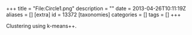 +++
title = "File:Circle1.png"
description = ""
date = 2013-04-26T10:11:19Z
aliases = []
[extra]
id = 13372
[taxonomies]
categories = []
tags = []
+++

Clustering using k-means++.
